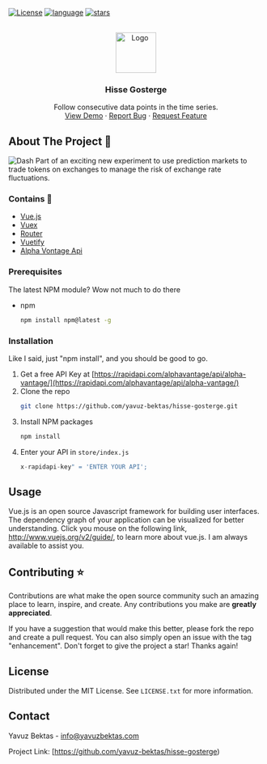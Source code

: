 <div id="top"></div>

[![License](https://img.shields.io/badge/license-MIT-green)](./LICENSE)
[![language](https://img.shields.io/github/languages/top/yavuz-bektas/hisse-gosterge)](./language)
[![stars](https://img.shields.io/github/stars/yavuz-bektas/hisse-gosterge?style=social)](./stars)

<!-- PROJECT LOGO -->
<br />
<div align="center">
  <a href="https://github.com/yavuz-bektas/hisse-gosterge/">
    <img src="https://upload.wikimedia.org/wikipedia/commons/thumb/9/95/Vue.js_Logo_2.svg/1200px-Vue.js_Logo_2.svg.png" alt="Logo" width="80" height="80">
  </a>

  <h3 align="center">Hisse Gosterge</h3>

  <p align="center">
    Follow consecutive data points in the time series.
    <br />
    <a href="http://3.16.214.155/">View Demo</a>
    ·
    <a href="https://github.com/yavuz-bektas/hisse-gosterge/issues">Report Bug</a>
    ·
    <a href="https://github.com/yavuz-bektas/hisse-gosterge/issues">Request Feature</a>
  </p>
</div>



## About The Project :dash:

![Dash](/src/assets/dash.gif)
Part of an exciting new experiment to use prediction markets to trade tokens on exchanges to manage the risk of exchange rate fluctuations.


### Contains :rocket:

* [Vue.js](https://vuejs.org/)
* [Vuex](https://vuex.vuejs.org/)
* [Router](https://router.vuejs.org/)
* [Vuetify](https://vuetifyjs.com/)
* [Alpha Vontage Api](https://rapidapi.com/alphavantage/api/alpha-vantage/)


### Prerequisites
The latest NPM module? Wow not much to do there

* npm
  ```sh
  npm install npm@latest -g
  ```

### Installation

Like I said, just "npm install", and you should be good to go.

1. Get a free API Key at [https://rapidapi.com/alphavantage/api/alpha-vantage/](https://rapidapi.com/alphavantage/api/alpha-vantage/)
2. Clone the repo
   ```sh
   git clone https://github.com/yavuz-bektas/hisse-gosterge.git
   ```
3. Install NPM packages
   ```sh
   npm install
   ```
4. Enter your API in `store/index.js`
   ```js
   x-rapidapi-key" = 'ENTER YOUR API';
   ```


## Usage

Vue.js is an open source Javascript framework for building user interfaces. The dependency graph of your application can be visualized for better understanding. Click you mouse on the following link, http://www.vuejs.org/v2/guide/, to learn more about vue.js. I am always available to assist you.


<!-- CONTRIBUTING --> 
## Contributing :star:

Contributions are what make the open source community such an amazing place to learn, inspire, and create. Any contributions you make are **greatly appreciated**.

If you have a suggestion that would make this better, please fork the repo and create a pull request. You can also simply open an issue with the tag "enhancement".
Don't forget to give the project a star! Thanks again!



<!-- LICENSE -->
## License

Distributed under the MIT License. See `LICENSE.txt` for more information.


<!-- CONTACT -->
## Contact

Yavuz Bektas - info@yavuzbektas.com

Project Link: [https://github.com/yavuz-bektas/hisse-gosterge)


